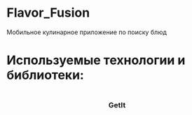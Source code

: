 # Flavor_Fusion
Мобильное кулинарное приложение по поиску блюд

# Используемые технологии и библиотеки:
<div class="wrapper" style="display: flex; justify-content: space-evenly; flex-wrap: wrap; margin-bottom: 15px;">
    <div style="display: flex;justify-content: center; flex-direction: column;">
        <h3 style="text-align: center;">GetIt</h3>
        <img src="https://images.boosty.to/image/88295589-08a2-4872-aa1c-2c26db8ecf01" alt="">
    </div>
</div>
<!-- > GetIt
> Talker
> Dio
> Bloc
> Fierbase
> Hive
> async/await
> Http
> Html
 -->
